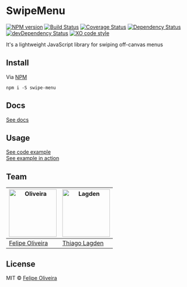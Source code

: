 # SwipeMenu

[![NPM version][npm-img]][npm]
[![Build Status][ci-img]][ci]
[![Coverage Status][coveralls-img]][coveralls]
[![Dependency Status][dep-img]][dep]
[![devDependency Status][devDep-img]][devDep]
[![XO code style][xo-img]][xo]

[npm-img]:       https://img.shields.io/npm/v/lagden-SwipeMenu.svg
[npm]:           https://www.npmjs.com/package/lagden-SwipeMenu
[ci-img]:        https://travis-ci.org/lagden/SwipeMenu.svg
[ci]:            https://travis-ci.org/lagden/SwipeMenu
[coveralls-img]: https://coveralls.io/repos/github/lagden/SwipeMenu/badge.svg?branch=master
[coveralls]:     https://coveralls.io/github/lagden/SwipeMenu?branch=master
[dep-img]:       https://david-dm.org/lagden/SwipeMenu.svg
[dep]:           https://david-dm.org/lagden/SwipeMenu
[devDep-img]:    https://david-dm.org/lagden/SwipeMenu/dev-status.svg
[devDep]:        https://david-dm.org/lagden/SwipeMenu#info=devDependencies
[xo-img]:        https://img.shields.io/badge/code_style-XO-5ed9c7.svg
[xo]:            https://github.com/sindresorhus/xo


It's a lightweight JavaScript library for swiping off-canvas menus


## Install

Via [NPM](https://www.npmjs.com/)

```
npm i -S swipe-menu
```

## Docs

[See docs](https://felipoliveira.github.io/SwipeMenu/docs/swipemenu.html)


## Usage

[See code example](https://github.com/felipoliveira/SwipeMenu/tree/gh-pages)  
[See example in action](https://felipoliveira.github.io/SwipeMenu/)


## Team

<img src="https://avatars.githubusercontent.com/u/11431536?s=390" alt="Oliveira" width="130"> | <img src="https://avatars.githubusercontent.com/u/130963?s=390" alt="Lagden" width="130">
---|---
[Felipe Oliveira](https://github.com/felipoliveira) | [Thiago Lagden](http://lagden.in)


## License

MIT © [Felipe Oliveira](https://felipoliveira.github.io)
